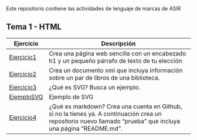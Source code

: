 Este repositorio contiene las actividades de lenguaje de marcas de ASIR

## Tema 1 - HTML
Ejercicio | Descripción
------------|-------------
[Ejercicio1](Tema1/Ejercicio1.html) | Crea una página web sencilla con un encabezado h1 y un pequeño párrafo de texto de tu elección
[Ejercicio2](Tema1/Ejercicio2.xml) | Crea un documento xml que incluya información sobre un par de libros de una biblioteca.
[Ejercicio3](Tema1/Ejercicio3.pdf) | ¿Qué es SVG? Busca un ejemplo.
[EjemploSVG](Tema1/EjemploSVG.xml) | Ejemplo de SVG
[Ejercicio4](Tema1/Ejercicio4.pdf) | ¿Qué es markdown? Crea una cuenta en Github, si no la tienes ya. A continuación crea un repositorio nuevo llamado “prueba” que incluya una página “README.md”.
